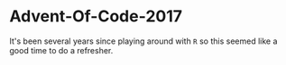 # Advent-Of-Code-2017

It's been several years since playing around with `R` so this seemed like a good time to do a refresher.
